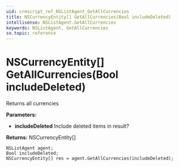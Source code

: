 ```yaml
---
uid: crmscript_ref_NSListAgent_GetAllCurrencies
title: NSCurrencyEntity[] GetAllCurrencies(Bool includeDeleted)
intellisense: NSListAgent.GetAllCurrencies
keywords: NSListAgent, GetAllCurrencies
so.topic: reference
---
```


# NSCurrencyEntity[] GetAllCurrencies(Bool includeDeleted)

Returns all currencies

**Parameters:**
 - **includeDeleted** Include deleted items in result?

**Returns:** NSCurrencyEntity[]

```crmscript
NSListAgent agent;
Bool includeDeleted;
NSCurrencyEntity[] res = agent.GetAllCurrencies(includeDeleted);
```

